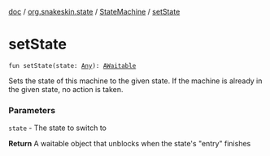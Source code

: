 [doc](../../index.md) / [org.snakeskin.state](../index.md) / [StateMachine](index.md) / [setState](./set-state.md)

# setState

`fun setState(state: `[`Any`](https://kotlinlang.org/api/latest/jvm/stdlib/kotlin/-any/index.html)`): `[`AWaitable`](../../org.snakeskin.ability/-a-waitable/index.md)

Sets the state of this machine to the given state.
If the machine is already in the given state, no action is taken.

### Parameters

`state` - The state to switch to

**Return**
A waitable object that unblocks when the state's "entry" finishes

